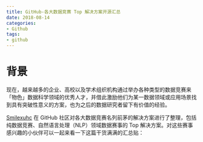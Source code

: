 ```yaml
---
title: GitHub-各大数据竞赛 Top 解决方案开源汇总
date: 2018-08-14
categories:
- Github
tags:
- github
---
```


# 背景

现在，越来越多的企业、高校以及学术组织机构通过举办各种类型的数据竞赛来「物色」数据科学领域的优秀人才，并借此激励他们为某一数据领域或应用场景找到具有突破性意义的方案，也为之后的数据研究者留下有价值的经验。

<!-- more -->

[Smilexuhc](https://github.com/Smilexuhc?spm=ata.13261165.0.0.5eb34f452U2HdZ) 在 GitHub 社区对各大数据竞赛名列前茅的解决方案进行了整理，包括纯数据竞赛、自然语言处理（NLP）领域数据赛事的 Top 解决方案。对这些赛事感兴趣的小伙伴可以一起来看一下这篇干货满满的汇总贴：


